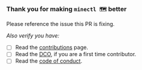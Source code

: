 ### Thank you for making `minectl 🗺` better

Please reference the issue this PR is fixing.

*Also verify you have:*

* [ ] Read the [contributions](../CONTRIBUTING.md) page.
* [ ] Read the [DCO](../DCO), if you are a first time contributor.
* [ ] Read the [code of conduct](https://github.com/dirien/.github/blob/main/CODE_OF_CONDUCT.md).
